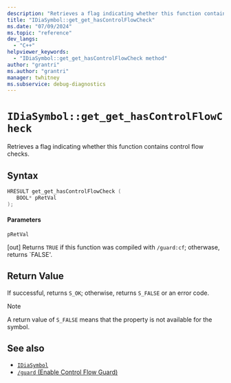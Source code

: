 ```yaml
---
description: "Retrieves a flag indicating whether this function contains control flow checks."
title: "IDiaSymbol::get_get_hasControlFlowCheck"
ms.date: "07/09/2024"
ms.topic: "reference"
dev_langs:
  - "C++"
helpviewer_keywords:
  - "IDiaSymbol::get_get_hasControlFlowCheck method"
author: "grantri"
ms.author: "grantri"
manager: twhitney
ms.subservice: debug-diagnostics
---
```

# `IDiaSymbol::get_get_hasControlFlowCheck`

Retrieves a flag indicating whether this function contains control flow checks.

## Syntax

```C++
HRESULT get_get_hasControlFlowCheck ( 
   BOOL* pRetVal
);
```

#### Parameters

 `pRetVal`

[out] Returns `TRUE` if this function was compiled with `/guard:cf`; otherwase, returns `FALSE'.

## Return Value

 If successful, returns `S_OK`; otherwise, returns `S_FALSE` or an error code.

> [!NOTE]
> A return value of `S_FALSE` means that the property is not available for the symbol.

## See also

- [`IDiaSymbol`](../../debugger/debug-interface-access/idiasymbol.md)
- [`/guard` (Enable Control Flow Guard)](/cpp/build/reference/guard-enable-control-flow-guard)
